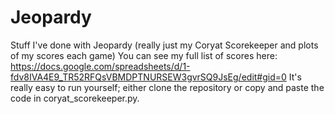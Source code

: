 # Jeopardy
Stuff I've done with Jeopardy (really just my Coryat Scorekeeper and plots of my scores each game)
You can see my full list of scores here: https://docs.google.com/spreadsheets/d/1-fdv8IVA4E9_TR52RFQsVBMDPTNURSEW3gvrSQ9JsEg/edit#gid=0
It's really easy to run yourself; either clone the repository or copy and paste the code in coryat_scorekeeper.py.
